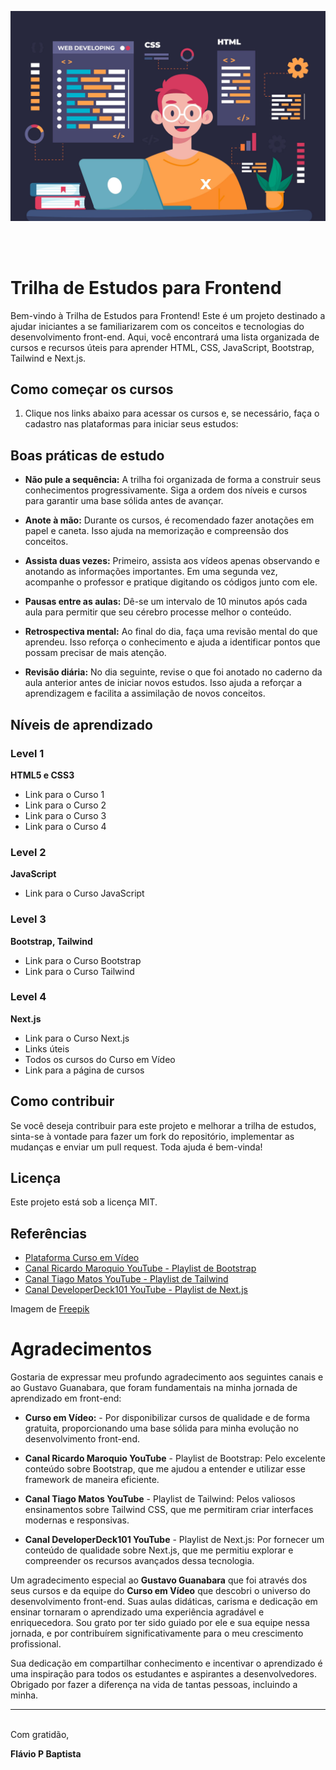 <p align="center">
  <img src="./12063795_4884785.jpg" width="550px" alt="Descrição da imagem">
</p>

<br>
<br>

# Trilha de Estudos para Frontend
Bem-vindo à Trilha de Estudos para Frontend! Este é um projeto destinado a ajudar iniciantes a se familiarizarem com os conceitos e tecnologias do desenvolvimento front-end. Aqui, você encontrará uma lista organizada de cursos e recursos úteis para aprender HTML, CSS, JavaScript, Bootstrap, Tailwind e Next.js.

## Como começar os cursos
1. Clique nos links abaixo para acessar os cursos e, se necessário, faça o cadastro nas plataformas para iniciar seus estudos:

## Boas práticas de estudo
* **Não pule a sequência:** A trilha foi organizada de forma a construir seus conhecimentos progressivamente. Siga a ordem dos níveis e cursos para garantir uma base sólida antes de avançar.

* **Anote à mão:** Durante os cursos, é recomendado fazer anotações em papel e caneta. Isso ajuda na memorização e compreensão dos conceitos.

* **Assista duas vezes:** Primeiro, assista aos vídeos apenas observando e anotando as informações importantes. Em uma segunda vez, acompanhe o professor e pratique digitando os códigos junto com ele.

* **Pausas entre as aulas:** Dê-se um intervalo de 10 minutos após cada aula para permitir que seu cérebro processe melhor o conteúdo.

* **Retrospectiva mental:** Ao final do dia, faça uma revisão mental do que aprendeu. Isso reforça o conhecimento e ajuda a identificar pontos que possam precisar de mais atenção.

* **Revisão diária:** No dia seguinte, revise o que foi anotado no caderno da aula anterior antes de iniciar novos estudos. Isso ajuda a reforçar a aprendizagem e facilita a assimilação de novos conceitos.

## Níveis de aprendizado
### Level 1
**HTML5 e CSS3**
* Link para o Curso 1
* Link para o Curso 2
* Link para o Curso 3
* Link para o Curso 4
### Level 2
**JavaScript**
* Link para o Curso JavaScript
### Level 3
**Bootstrap, Tailwind**
* Link para o Curso Bootstrap
* Link para o Curso Tailwind
### Level 4
**Next.js**
* Link para o Curso Next.js
* Links úteis
* Todos os cursos do Curso em Vídeo
* Link para a página de cursos
## Como contribuir
Se você deseja contribuir para este projeto e melhorar a trilha de estudos, sinta-se à vontade para fazer um fork do repositório, implementar as mudanças e enviar um pull request. Toda ajuda é bem-vinda!

## Licença
Este projeto está sob a licença MIT.

## Referências

- [Plataforma Curso em Vídeo](https://www.cursoemvideo.com/cursos/)
- [Canal Ricardo Maroquio YouTube - Playlist de Bootstrap](https://www.youtube.com/@maroquio)
- [Canal Tiago Matos YouTube - Playlist de Tailwind](https://www.youtube.com/@tiagomatosweb)
- [Canal DeveloperDeck101 YouTube - Playlist de Next.js](https://www.youtube.com/@DeveloperDeck101)

Imagem de <a href="https://br.freepik.com/vetores-gratis/desenvolvedores-web-desenhados-a-mao_12063795.htm#query=frontend&position=36&from_view=search&track=sph">Freepik</a>


# Agradecimentos
Gostaria de expressar meu profundo agradecimento aos seguintes canais e ao Gustavo Guanabara, que foram fundamentais na minha jornada de aprendizado em front-end:

* **Curso em Vídeo:** - Por disponibilizar cursos de qualidade e de forma gratuita, proporcionando uma base sólida para minha evolução no desenvolvimento front-end.

* **Canal Ricardo Maroquio YouTube** - Playlist de Bootstrap: Pelo excelente conteúdo sobre Bootstrap, que me ajudou a entender e utilizar esse framework de maneira eficiente.

* **Canal Tiago Matos YouTube** - Playlist de Tailwind: Pelos valiosos ensinamentos sobre Tailwind CSS, que me permitiram criar interfaces modernas e responsivas.

* **Canal DeveloperDeck101 YouTube** - Playlist de Next.js: Por fornecer um conteúdo de qualidade sobre Next.js, que me permitiu explorar e compreender os recursos avançados dessa tecnologia.

Um agradecimento especial ao **Gustavo Guanabara** que foi através dos seus cursos e da equipe do **Curso em Vídeo** que descobri o universo do desenvolvimento front-end. Suas aulas didáticas, carisma e dedicação em ensinar tornaram o aprendizado uma experiência agradável e enriquecedora. Sou grato por ter sido guiado por ele e sua equipe nessa jornada, e por contribuírem significativamente para o meu crescimento profissional.

Sua dedicação em compartilhar conhecimento e incentivar o aprendizado é uma inspiração para todos os estudantes e aspirantes a desenvolvedores. Obrigado por fazer a diferença na vida de tantas pessoas, incluindo a minha.
________________________________________________
<br>
Com gratidão,
<br>

**Flávio P Baptista**